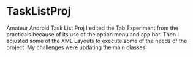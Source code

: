 # TaskListProj
Amateur Android Task List Proj
I edited the Tab Experiment from the practicals because of its use of the option menu and app bar. Then I adjusted some of the XML Layouts to execute some of the needs of the project. My challenges were updating the main classes.
